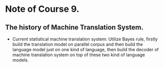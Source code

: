 # Note of Course 9.

## The history of Machine Translation System.
- Current statistical machine translation system: Utilize Bayes rule, firstly build the translation model on parallel corpus and then build the language model just on one kind of language, then build the decoder of machine translation system on top of these two kind of language models.
